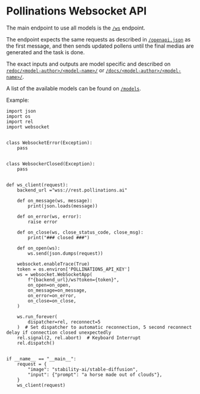 # Pollinations Websocket API

The main endpoint to use all models is the [`/ws`](wss://rest.pollinations.ai/ws) endpoint.

The endpoint expects the same requests as described in [`/openapi.json`](https://rest.pollinations.ai/openapi.json) as the first message, and then sends updated pollens until the final medias are generated and the task is done.

The exact inputs and outputs are model specific and described on [`redoc/<model-author>/<model-name>/`](https://rest.pollinations.ai/redoc/<model-author>/<model-name>/) or [`/docs/<model-author>/<model-name>/`](https://rest.pollinations.ai/docs/<model-author>/<model-name>/).

A list of the available models can be found on [`/models`](https://rest.pollinations.ai/models).


Example:

    import json
    import os
    import rel
    import websocket


    class WebsocketError(Exception):
        pass


    class WebsockerClosed(Exception):
        pass


    def ws_client(request):
        backend_url ="wss://rest.pollinations.ai"

        def on_message(ws, message):
            print(json.loads(message))

        def on_error(ws, error):
            raise error

        def on_close(ws, close_status_code, close_msg):
            print("### closed ###")

        def on_open(ws):
            ws.send(json.dumps(request))

        websocket.enableTrace(True)
        token = os.environ['POLLINATIONS_API_KEY']
        ws = websocket.WebSocketApp(
            f"{backend_url}/ws?token={token}",
            on_open=on_open,
            on_message=on_message,
            on_error=on_error,
            on_close=on_close,
        )

        ws.run_forever(
            dispatcher=rel, reconnect=5
        )  # Set dispatcher to automatic reconnection, 5 second reconnect delay if connection closed unexpectedly
        rel.signal(2, rel.abort)  # Keyboard Interrupt
        rel.dispatch()


    if __name__ == "__main__":
        request = {
            "image": "stability-ai/stable-diffusion",
            "input": {"prompt": "a horse made out of clouds"},
        }
        ws_client(request)